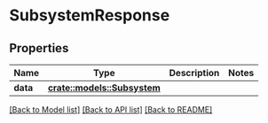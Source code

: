 # SubsystemResponse

## Properties

Name | Type | Description | Notes
------------ | ------------- | ------------- | -------------
**data** | [**crate::models::Subsystem**](Subsystem.md) |  | 

[[Back to Model list]](../README.md#documentation-for-models) [[Back to API list]](../README.md#documentation-for-api-endpoints) [[Back to README]](../README.md)



